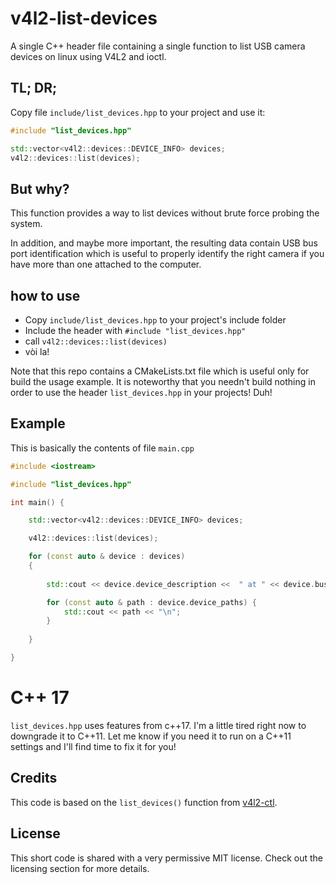 # v4l2-list-devices

A single C++ header file containing a single function to list USB camera devices on linux using V4L2 and ioctl.

## TL; DR;

Copy file `include/list_devices.hpp` to your project and use it:

```c++
#include "list_devices.hpp"

std::vector<v4l2::devices::DEVICE_INFO> devices;
v4l2::devices::list(devices);
```

## But why?

This function provides a way to list devices without brute force probing the system.

In addition, and maybe more important, the resulting data contain USB bus port identification which is useful to properly identify the right camera if you have more than one attached to the computer.

## how to use

- Copy `include/list_devices.hpp` to your project's include folder
- Include the header with `#include "list_devices.hpp"`
- call `v4l2::devices::list(devices)`
- vòi la!

Note that this repo contains a CMakeLists.txt file which is useful only for build the usage example. It is noteworthy that you needn't build nothing in order to use the header `list_devices.hpp` in your projects! Duh!

## Example

This is basically the contents of file `main.cpp` 

```c++
#include <iostream>

#include "list_devices.hpp"

int main() {

    std::vector<v4l2::devices::DEVICE_INFO> devices;

    v4l2::devices::list(devices);

    for (const auto & device : devices) 
    {
    
        std::cout << device.device_description <<  " at " << device.bus_info << " is attached to\n";

        for (const auto & path : device.device_paths) {
            std::cout << path << "\n";
        }
        
    }

}
```

# C++ 17

`list_devices.hpp` uses features from c++17. I'm a little tired right now to downgrade it to C++11. Let me know if you need it to run on a C++11 settings and I'll find time to fix it for you!

## Credits

This code is based on the `list_devices()` function from [v4l2-ctl](https://github.com/gjasny/v4l-utils/blob/master/utils/v4l2-ctl/v4l2-ctl-common.cpp#L232).

## License

This short code is shared with a very permissive MIT license. Check out the licensing section for more details.
